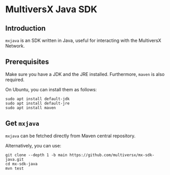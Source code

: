 # MultiversX Java SDK

## Introduction

`mxjava` is an SDK written in Java, useful for interacting with the MultiversX Network.

## Prerequisites

Make sure you have a JDK and the JRE installed. Furthermore, `maven` is also required.

On Ubuntu, you can install them as follows:

```
sudo apt install default-jdk
sudo apt install default-jre
sudo apt install maven
```

## Get `mxjava`

`mxjava` can be fetched directly from Maven central repository.

Alternatively, you can use:

```
git clone --depth 1 -b main https://github.com/multiversx/mx-sdk-java.git
cd mx-sdk-java
mvn test
```
